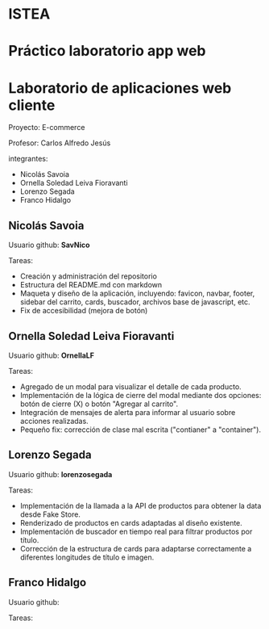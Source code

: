# ISTEA

# Práctico laboratorio app web

# Laboratorio de aplicaciones web cliente

Proyecto: E-commerce

Profesor: Carlos Alfredo Jesús

integrantes: 

- Nicolás Savoia
- Ornella Soledad Leiva Fioravanti
- Lorenzo Segada
- Franco Hidalgo

## Nicolás Savoia

Usuario github: **SavNico**

Tareas:

- Creación y administración del repositorio
- Estructura del README.md con markdown
- Maqueta y diseño de la aplicación, incluyendo: favicon, navbar, footer, sidebar del carrito, cards, buscador, archivos base de javascript, etc.
- Fix de accesibilidad (mejora de botón)

## Ornella Soledad Leiva Fioravanti

Usuario github: **OrnellaLF**

Tareas:
- Agregado de un modal para visualizar el detalle de cada producto.
- Implementación de la lógica de cierre del modal mediante dos opciones: botón de cierre (X) o botón "Agregar al carrito".
- Integración de mensajes de alerta para informar al usuario sobre acciones realizadas.
- Pequeño fix: corrección de clase mal escrita ("contianer" a "container").

## Lorenzo Segada

Usuario github: **lorenzosegada**

Tareas:
- Implementación de la llamada a la API de productos para obtener la data desde Fake Store.
- Renderizado de productos en cards adaptadas al diseño existente.
- Implementación de buscador en tiempo real para filtrar productos por título.
- Corrección de la estructura de cards para adaptarse correctamente a diferentes longitudes de título e imagen.


## Franco Hidalgo

Usuario github: 

Tareas:
